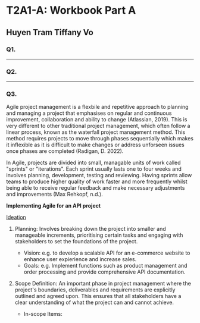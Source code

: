# T2A1-A: Workbook Part A
## Huyen Tram Tiffany Vo

### Q1. 
----
### Q2.
----
### Q3.
Agile project management is a flexbile and repetitive approach to planning and managing a project that emphasises on regular and continuous improvement, collaboration and ability to change (Atlassian, 2019). This is very different to other traditional project management, which often follow a linear process, known as the waterfall project management method. This method requires projects to move through phases sequentially which makes it inflexible as it is difficult to make changes or address unforseen issues once phases are completed (Radigan, D. 2022). 

In Agile, projects are divided into small, managable units of work called "sprints" or "iterations". Each sprint usually lasts one to four weeks and involves planning, development, testing and reviewing. Having sprints allow teams to produce higher quality of work faster and more frequently whilst being able to receive regular feedback and make necessary adjustments and improvements (Max Rehkopf, n.d.).

<b>Implementing Agile for an API project</b>

<u>Ideation</u>

1. Planning: Involves breaking down the project into smaller and manageable increments, prioritising certain tasks and engaging with stakeholders to set the foundations of the project.
    * Vision: e.g. to develop a scalable API for an e-commerce website to enhance user expierience and increase sales.
    * Goals: e.g. Implement functions such as product management and order processing and provide comprehensive API documentation.

2. Scope Definition: An important phase in project management where the project's boundaries, deliverables and requirements are explicitly outlined and agreed upon. This ensures that all stakeholders have a clear understanding of what the project can and cannot achieve.
    * In-scope Items: 
    






